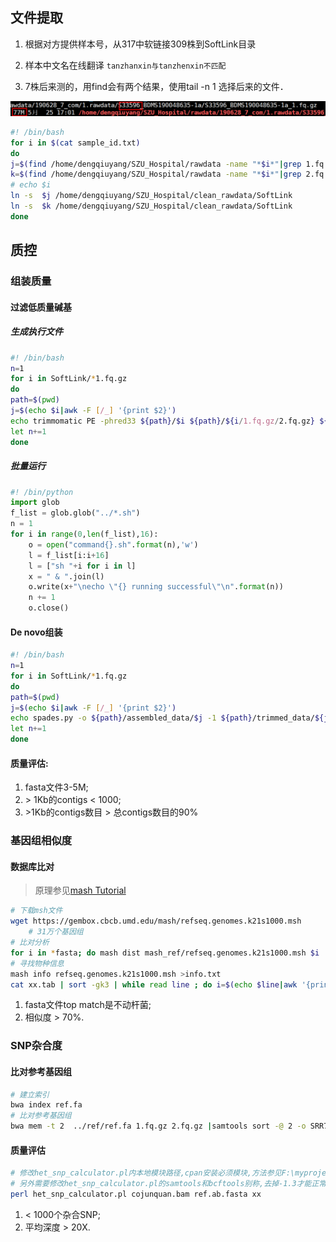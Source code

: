 ## 文件提取

1. 根据对方提供样本号，从317中软链接309株到SoftLink目录

2. 样本中文名在线翻译 `tanzhanxin与tanzhenxin不匹配`

3. 7株后来测的，用find会有两个结果，使用tail -n 1 选择后来的文件．

![有的文件偏小](../../picture/Image.png)

```bash
#! /bin/bash
for i in $(cat sample_id.txt)
do
j=$(find /home/dengqiuyang/SZU_Hospital/rawdata -name "*$i*"|grep 1.fq.gz|tail -n 1)
k=$(find /home/dengqiuyang/SZU_Hospital/rawdata -name "*$i*"|grep 2.fq.gz|tail -n 1)
# echo $i
ln -s  $j /home/dengqiuyang/SZU_Hospital/clean_rawdata/SoftLink
ln -s  $k /home/dengqiuyang/SZU_Hospital/clean_rawdata/SoftLink
done
```

## 质控

### 组装质量

#### 过滤低质量碱基

##### 生成执行文件

```bash
#! /bin/bash
n=1
for i in SoftLink/*1.fq.gz
do
path=$(pwd)
j=$(echo $i|awk -F [/_] '{print $2}')
echo trimmomatic PE -phred33 ${path}/$i ${path}/${i/1.fq.gz/2.fq.gz} ${path}/trimmed_data/${j}_forward_paired.fq.gz ${path}/trimmed_data/${j}_forward_unpaired.fq.gz ${path}/trimmed_data/${j}_reverse_paired.fq.gz ${path}/trimmed_data/${j}_reverse_unpaired.fq.gz  LEADING:3 TRAILING:3 SLIDINGWINDOW:4:15 MINLEN:36 >trimmed_data/qsub/${j}.${n}.sh
let n+=1
done
```

##### 批量运行

```python
#! /bin/python
import glob
f_list = glob.glob("../*.sh")
n = 1
for i in range(0,len(f_list),16):
    o = open("command{}.sh".format(n),'w')
    l = f_list[i:i+16]
    l = ["sh "+i for i in l]
    x = " & ".join(l)
    o.write(x+"\necho \"{} running successful\"\n".format(n))
    n += 1
    o.close()
```

#### De novo组装

```bash
#! /bin/bash
n=1
for i in SoftLink/*1.fq.gz
do
path=$(pwd)
j=$(echo $i|awk -F [/_] '{print $2}')
echo spades.py -o ${path}/assembled_data/$j -1 ${path}/trimmed_data/${j}_forward_paired.fq.gz -2 ${path}/trimmed_data/${j}_reverse_paired.fq.gz -k 41,49,57,65,77,85,93 --cov-cutoff auto >assembled_data/qsub/${j}.${n}.sh
let n+=1
done
```

#### 质量评估:

1. fasta文件3-5M;
2. \> 1Kb的contigs < 1000;
3. \>1Kb的contigs数目 > 总contigs数目的90%

### 基因组相似度

#### 数据库比对

> 原理参见[mash Tutorial](../生信软件/mash.md)

```bash
# 下载msh文件
wget https://gembox.cbcb.umd.edu/mash/refseq.genomes.k21s1000.msh
	# 31万个基因组
# 比对分析
for i in *fasta; do mash dist mash_ref/refseq.genomes.k21s1000.msh $i | sort -gk3 | head -n 1 >>re.xx.tab;done
# 寻找物种信息
mash info refseq.genomes.k21s1000.msh >info.txt
cat xx.tab | sort -gk3 | while read line ; do i=$(echo $line|awk '{print $1}');j=$(grep -A1 $i info.txt |tail -n 1); echo "${line}$j" >> xxx.tab;done
```

1. fasta文件top match是不动杆菌;
2. 相似度 > 70%.

### SNP杂合度

#### 比对参考基因组

```bash
# 建立索引
bwa index ref.fa
# 比对参考基因组
bwa mem -t 2  ../ref/ref.fa 1.fq.gz 2.fq.gz |samtools sort -@ 2 -o SRR7696207.bam -
```

#### 质量评估

```bash
# 修改het_snp_calculator.pl内本地模块路径,cpan安装必须模块,方法参见F:\myproject\notebook\perl模块安装.md
# 另外需要修改het_snp_calculator.pl的samtools和bcftools别称,去掉-1.3才能正常引用.
perl het_snp_calculator.pl cojunquan.bam ref.ab.fasta xx
```

1. < 1000个杂合SNP;
2. 平均深度 > 20X.


